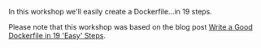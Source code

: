 In this workshop we'll easily create a Dockerfile...in 19 steps.

Please note that this workshop was based on the blog post [Write a Good Dockerfile in 19 'Easy' Steps](https://jkutner.github.io/2021/04/26/write-good-dockerfile.html).
